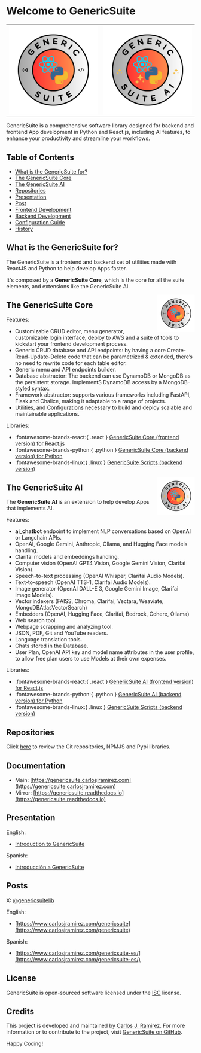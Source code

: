 # Welcome to GenericSuite

<table cellpadding="0" cellspacing="0" style="border: 0px white;">
    <tr>
        <td>
            <a href="./genericsuite-core/">
                <img
                    src="images/gs_logo_circle.svg"
                    title="GenericSuite logo by Carlos J. Ramirez"
                />
            </a>
        </td>
        <td>
            <a href="./genericsuite-ai/">
                <img
                    src="images/gs_ai_logo_circle.svg"
                    title="GenericSuite AI logo by Carlos J. Ramirez"
                />
            </a>
        </td>
    </tr>
</table>

GenericSuite is a comprehensive software library designed for backend and frontend App development in Python and React.js, including AI features, to enhance your productivity and streamline your workflows.

## Table of Contents

* [What is the GenericSuite for?](#what-is-the-genericsuite-for)
* [The GenericSuite Core](#the-genericsuite-core)
* [The GenericSuite AI](#the-genericsuite-ai)
* [Repositories](#repositories)
* [Presentation](#presentation)
* [Post](#posts)
* [Frontend Development](./Frontend-Development/index.md)
* [Backend Development](./Backend-Development/index.md)
* [Configuration Guide](./Configuration-Guide/index.md)
* [History](./history.md)

## What is the GenericSuite for?

The GenericSuite is a frontend and backend set of utilities made with ReactJS and Python to help develop Apps faster.

It's composed by a **GenericSuite Core**, which is the core for all the suite elements, and extensions like the GenericSuite AI.

<img 
    align="right"
    width="100"
    height="100"
    src="images/gs_logo_circle.svg"
    title="GenericSuite logo by Carlos J. Ramirez"
/>

## The GenericSuite Core

Features:

* Customizable CRUD editor, menu generator, customizable login interface, deploy to AWS and a suite of tools to kickstart your frontend development process.
* Generic CRUD database and API endpoints: by having a core Create-Read-Update-Delete code that can be parametrized & extended, there’s no need to rewrite code for each table editor.
* Generic menu and API endpoints builder.
* Database abstractor: The backend can use DynamoDB or MongoDB as the persistent storage. ImplementS DynamoDB access by a MongoDB-styled syntax.
* Framework abstractor: supports various frameworks including FastAPI, Flask and Chalice, making it adaptable to a range of projects.
* [Utilities](./Backend-Development/GenericSuite-Scripts/index.md), and [Configurations](./Configuration-Guide/index.md) necessary to build and deploy scalable and maintainable applications.

Libraries:

* :fontawesome-brands-react:{ .react } [GenericSuite Core (frontend version) for React.js](./Frontend-Development/GenericSuite-Core/index.md)
* :fontawesome-brands-python:{ .python } [GenericSuite Core (backend version) for Python](./Backend-Development/GenericSuite-Core/index.md)
* :fontawesome-brands-linux:{ .linux } [GenericSuite Scripts (backend version)](./Backend-Development/GenericSuite-Scripts/index.md)

<img 
    align="right"
    width="100"
    height="100"
    src="images/gs_ai_logo_circle.svg"
    title="GenericSuite AI logo by Carlos J. Ramirez"
/>

## The GenericSuite AI

The **GenericSuite AI** is an extension to help develop Apps that implements AI.

Features:

* **ai_chatbot** endpoint to implement NLP conversations based on OpenAI or Langchain APIs.
* OpenAI, Google Gemini, Anthropic, Ollama, and Hugging Face models handling.
* Clarifai models and embeddings handling.
* Computer vision (OpenAI GPT4 Vision, Google Gemini Vision, Clarifai Vision).
* Speech-to-text processing (OpenAI Whisper, Clarifai Audio Models).
* Text-to-speech (OpenAI TTS-1, Clarifai Audio Models).
* Image generator (OpenAI DALL-E 3, Google Gemini Image, Clarifai Image Models).
* Vector indexers (FAISS, Chroma, Clarifai, Vectara, Weaviate, MongoDBAtlasVectorSearch)
* Embedders (OpenAI, Hugging Face, Clarifai, Bedrock, Cohere, Ollama)
* Web search tool.
* Webpage scrapping and analyzing tool.
* JSON, PDF, Git and YouTube readers.
* Language translation tools.
* Chats stored in the Database.
* User Plan, OpenAI API key and model name attributes in the user profile, to allow free plan users to use Models at their own expenses.

Libraries:

* :fontawesome-brands-react:{ .react } [GenericSuite AI (frontend version) for React.js](./Frontend-Development/GenericSuite-AI/index.md)
* :fontawesome-brands-python:{ .python } [GenericSuite AI (backend version) for Python](./Backend-Development/GenericSuite-AI/index.md)
* :fontawesome-brands-linux:{ .linux } [GenericSuite Scripts (backend version)](./Backend-Development/GenericSuite-Scripts/index.md)

## Repositories

Click [here](./repositories.md) to review the Git repositories, NPMJS and Pypi libraries.

## Documentation

* Main: [https://genericsuite.carlosjramirez.com](https://genericsuite.carlosjramirez.com)
* Mirror: [https://genericsuite.readthedocs.io](https://genericsuite.readthedocs.io)

## Presentation

English:

* [Introduction to GenericSuite](./documents/GS_Presentation_EN_V2.pdf)

Spanish:

* [Introducción a GenericSuite](./documents/GS_Presentation_SP_V2.pdf)

## Posts

X: [@genericsuitelib](https://twitter.com/genericsuitelib)

English:

* [https://www.carlosjramirez.com/genericsuite](https://www.carlosjramirez.com/genericsuite)

Spanish:

* [https://www.carlosjramirez.com/genericsuite-es/](https://www.carlosjramirez.com/genericsuite-es/)

## License

GenericSuite is open-sourced software licensed under the [ISC](https://github.com/tomkat-cr/genericsuite-basecamp/blob/main/LICENSE) license.

## Credits

This project is developed and maintained by [Carlos J. Ramirez](https://www.carlosjramirez.com). For more information or to contribute to the project, visit [GenericSuite on GitHub](https://github.com/stars/tomkat-cr/lists/genericsuite).

Happy Coding!